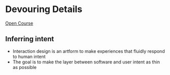 # Devouring Details 

[Open Course](https://devouringdetails.com/)

## Inferring intent

- Interaction design is an artform to make experiences that fluidly respond to human intent
- The goal is to make the layer between software and user intent as thin as possible
